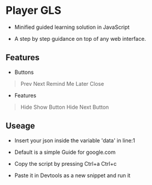 # Player GLS

- Minified guided learning solution in JavaScript

- A step by step guidance on top of any web interface.

## Features

- Buttons

> Prev
> Next
> Remind Me Later
> Close

- Features

> Hide Show Button
> Hide Next Button

## Useage 


- Insert your json inside the variable 'data' in line:1 
- Default is a simple Guide for google.com


- Copy the script by pressing Ctrl+a Ctrl+c


- Paste it in Devtools as a new snippet and run it 



